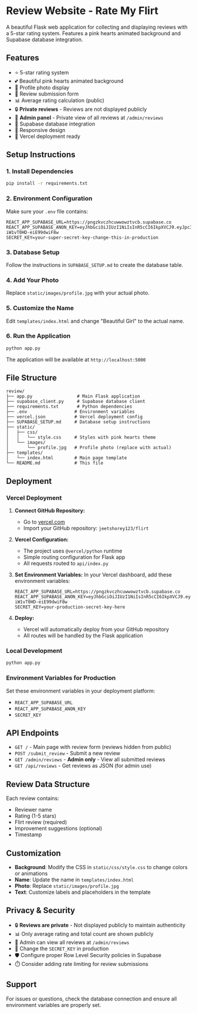 # Review Website - Rate My Flirt

A beautiful Flask web application for collecting and displaying reviews with a 5-star rating system. Features a pink hearts animated background and Supabase database integration.

## Features

- ⭐ 5-star rating system
- 💕 Beautiful pink hearts animated background
- 📸 Profile photo display
- 📝 Review submission form
- 📊 Average rating calculation (public)
- 🔒 **Private reviews** - Reviews are not displayed publicly
- 👤 **Admin panel** - Private view of all reviews at `/admin/reviews`
- 💾 Supabase database integration
- 📱 Responsive design
- 🚀 Vercel deployment ready

## Setup Instructions

### 1. Install Dependencies

```bash
pip install -r requirements.txt
```

### 2. Environment Configuration

Make sure your `.env` file contains:
```
REACT_APP_SUPABASE_URL=https://pngzkvczhcuwwowztvcb.supabase.co
REACT_APP_SUPABASE_ANON_KEY=eyJhbGciOiJIUzI1NiIsInR5cCI6IkpXVCJ9.eyJpc3MiOiJzdXBhYmFzZSIsInJlZiI6InBuZ3prdmN6aGN1d3dvd3p0dmNiIiwicm9sZSI6ImFub24iLCJpYXQiOjE3NTIzMzY5NzksImV4cCI6MjA2NzkxMjk3OX0.j0eHLlyXuySaZG41QH0pXA-iW1vT0HD-eiE99dwiF8w
SECRET_KEY=your-super-secret-key-change-this-in-production
```

### 3. Database Setup

Follow the instructions in `SUPABASE_SETUP.md` to create the database table.

### 4. Add Your Photo

Replace `static/images/profile.jpg` with your actual photo.

### 5. Customize the Name

Edit `templates/index.html` and change "Beautiful Girl" to the actual name.

### 6. Run the Application

```bash
python app.py
```

The application will be available at `http://localhost:5000`

## File Structure

```
review/
├── app.py                 # Main Flask application
├── supabase_client.py     # Supabase database client
├── requirements.txt       # Python dependencies
├── .env                  # Environment variables
├── vercel.json           # Vercel deployment config
├── SUPABASE_SETUP.md     # Database setup instructions
├── static/
│   ├── css/
│   │   └── style.css     # Styles with pink hearts theme
│   └── images/
│       └── profile.jpg   # Profile photo (replace with actual)
├── templates/
│   └── index.html        # Main page template
└── README.md             # This file
```

## Deployment

### Vercel Deployment

1. **Connect GitHub Repository:**
   - Go to [vercel.com](https://vercel.com)
   - Import your GitHub repository: `jeetshorey123/flirt`

2. **Vercel Configuration:**
   - The project uses `@vercel/python` runtime
   - Simple routing configuration for Flask app
   - All requests routed to `api/index.py`

3. **Set Environment Variables:**
   In your Vercel dashboard, add these environment variables:
   ```
   REACT_APP_SUPABASE_URL=https://pngzkvczhcuwwowztvcb.supabase.co
   REACT_APP_SUPABASE_ANON_KEY=eyJhbGciOiJIUzI1NiIsInR5cCI6IkpXVCJ9.eyJpc3MiOiJzdXBhYmFzZSIsInJlZiI6InBuZ3prdmN6aGN1d3dvd3p0dmNiIiwicm9sZSI6ImFub24iLCJpYXQiOjE3NTIzMzY5NzksImV4cCI6MjA2NzkxMjk3OX0.j0eHLlyXuySaZG41QH0pXA-iW1vT0HD-eiE99dwiF8w
   SECRET_KEY=your-production-secret-key-here
   ```

4. **Deploy:**
   - Vercel will automatically deploy from your GitHub repository
   - All routes will be handled by the Flask application

### Local Development

```bash
python app.py
```

### Environment Variables for Production

Set these environment variables in your deployment platform:
- `REACT_APP_SUPABASE_URL`
- `REACT_APP_SUPABASE_ANON_KEY`
- `SECRET_KEY`

## API Endpoints

- `GET /` - Main page with review form (reviews hidden from public)
- `POST /submit_review` - Submit a new review
- `GET /admin/reviews` - **Admin only** - View all submitted reviews
- `GET /api/reviews` - Get reviews as JSON (for admin use)

## Review Data Structure

Each review contains:
- Reviewer name
- Rating (1-5 stars)
- Flirt review (required)
- Improvement suggestions (optional)
- Timestamp

## Customization

- **Background**: Modify the CSS in `static/css/style.css` to change colors or animations
- **Name**: Update the name in `templates/index.html`
- **Photo**: Replace `static/images/profile.jpg`
- **Text**: Customize labels and placeholders in the template

## Privacy & Security

- 🔒 **Reviews are private** - Not displayed publicly to maintain authenticity
- 📊 Only average rating and total count are shown publicly
- 👤 Admin can view all reviews at `/admin/reviews`
- 🔑 Change the `SECRET_KEY` in production
- 🛡️ Configure proper Row Level Security policies in Supabase
- ⏱️ Consider adding rate limiting for review submissions

## Support

For issues or questions, check the database connection and ensure all environment variables are properly set.